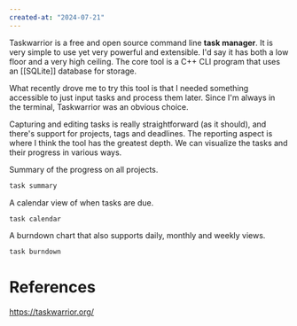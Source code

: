 ```yaml
---
created-at: "2024-07-21"
---
```


Taskwarrior is a free and open source command line **task manager**. It is very simple to use yet very powerful and extensible. I'd say it has both a low floor and a very high ceiling. The core tool is a C++ CLI program that uses an [[SQLite]] database for storage.

What recently drove me to try this tool is that I needed something accessible to just input tasks and process them later. Since I'm always in the terminal, Taskwarrior was an obvious choice.

Capturing and editing tasks is really straightforward (as it should), and there's support for projects, tags and deadlines. The reporting aspect is where I think the tool has the greatest depth. We can visualize the tasks and their progress in various ways.

Summary of the progress on all projects.

```sh
task summary
```

A calendar view of when tasks are due.

```sh
task calendar
```

A burndown chart that also supports daily, monthly and weekly views.

```sh
task burndown
```

# References

https://taskwarrior.org/
